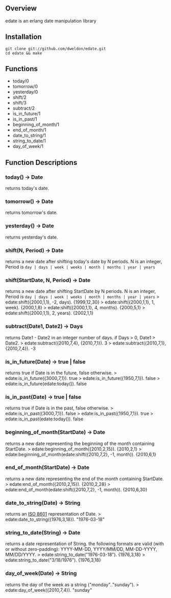 Overview
--------
edate is an erlang date manipulation library

Installation
------------
    git clone git://github.com/dweldon/edate.git
    cd edate && make

Functions
---------
* today/0
* tomorrow/0
* yesterday/0
* shift/2
* shift/3
* subtract/2
* is_in_future/1
* is_in_past/1
* beginning_of_month/1
* end_of_month/1
* date_to_string/1
* string_to_date/1
* day_of_week/1

Function Descriptions
---------------------
### today() -> Date
returns today's date.

### tomorrow() -> Date
returns tomorrow's date.

### yesterday() -> Date
returns yesterday's date.

### shift(N, Period) -> Date
returns a new date after shifting today's date by N periods. N is an integer,
Period is `day | days | week | weeks | month | months | year | years`

### shift(StartDate, N, Period) -> Date
returns a new date after shifting StartDate by N periods. N is an integer,
Period is `day | days | week | weeks | month | months | year | years`
    > edate:shift({2000,1,1}, -2, days).
    {1999,12,30}
    > edate:shift({2000,1,1}, 1, week).
    {2000,1,8}
    > edate:shift({2000,1,1}, 4, months).
    {2000,5,1}
    > edate:shift({2000,1,1}, 2, years).
    {2002,1,1}

### subtract(Date1, Date2) -> Days
returns Date1 - Date2 in an integer number of days. if Days > 0, Date1 > Date2.
    > edate:subtract({2010,7,4}, {2010,7,1}).
    3
    > edate:subtract({2010,7,1}, {2010,7,4}).
    -3

### is_in_future(Date) -> true | false
returns true if Date is in the future, false otherwise.
    > edate:is_in_future({3000,7,1}).
    true
    > edate:is_in_future({1950,7,1}).
    false
    > edate:is_in_future(edate:today()).
    false

### is_in_past(Date) -> true | false
returns true if Date is in the past, false otherwise.
    > edate:is_in_past({3000,7,1}).
    false
    > edate:is_in_past({1950,7,1}).
    true
    > edate:is_in_past(edate:today()).
    false

### beginning_of_month(StartDate) -> Date
returns a new date representing the beginning of the month containing StartDate.
    > edate:beginning_of_month({2010,2,15}).
    {2010,2,1}
    > edate:beginning_of_month(edate:shift({2010,7,2}, -1, month)).
    {2010,6,1}

### end_of_month(StartDate) -> Date
returns a new date representing the end of the month containing StartDate.
    > edate:end_of_month({2010,2,15}).
    {2010,2,28}
    > edate:end_of_month(edate:shift({2010,7,2}, -1, month)).
    {2010,6,30}

### date_to_string(Date) -> String
returns an [ISO 8601](http://en.wikipedia.org/wiki/Iso8601) representation of Date.
    > edate:date_to_string({1976,3,18}).
    "1976-03-18"

### string_to_date(String) -> Date
returns a date representation of String. the following formats are valid
(with or without zero-padding): YYYY-MM-DD, YYYY/MM/DD, MM-DD-YYYY, MM/DD/YYYY.
    > edate:string_to_date("1976-03-18").
    {1976,3,18}
    > edate:string_to_date("3/18/1976").
    {1976,3,18}

### day_of_week(Date) -> String
returns the day of the week as a string ("monday".."sunday").
    > edate:day_of_week({2010,7,4}).
    "sunday"
